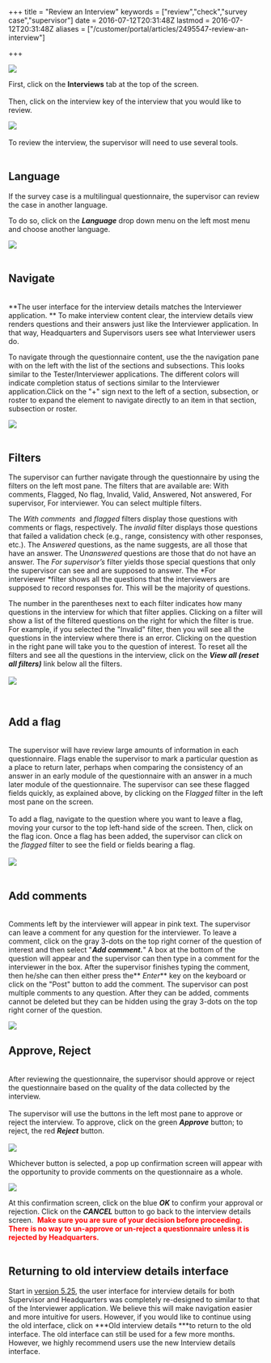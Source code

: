 +++
title = "Review an Interview"
keywords = ["review","check","survey case","supervisor"]
date = 2016-07-12T20:31:48Z
lastmod = 2016-07-12T20:31:48Z
aliases = ["/customer/portal/articles/2495547-review-an-interview"]

+++

![](/images/772963.png)  
  
First, click on the **Interviews** tab at the top of the screen.  
   
Then, click on the interview key of the interview that you would like to
review.  
  
![](/images/772962.png)   
  
To review the interview, the supervisor will need to use several
tools.  
 

Language
--------

If the survey case is a multilingual questionnaire, the supervisor can
review the case in another language.  
  
To do so, click on the ***Language*** drop down menu on the left most
menu and choose another language.   
  
![](/images/841228.png)  
 

Navigate
--------

   
**The user interface for the interview details matches the Interviewer
application. ** To make interview content clear, the interview details
view renders questions and their answers just like the Interviewer
application. In that way, Headquarters and Supervisors users see what
Interviewer users do.   
  
To navigate through the questionnaire content, use the the navigation
pane with on the left with the list of the sections and subsections.
This looks similar to the Tester/Interviewer applications. The different
colors will indicate completion status of sections similar to the
Interviewer application.Click on the "+" sign next to the left of a
section, subsection, or roster to expand the element to navigate
directly to an item in that section, subsection or roster.   
  
  
![](/images/841231.png)  
   
  

Filters
-------

The supervisor can further navigate through the questionnaire by using
the filters on the left most pane. The filters that are available are:
With comments, Flagged, No flag, Invalid, Valid, Answered, Not answered,
For supervisor, For interviewer. You can select multiple filters.  
  
The *With comments*  and *flagged* filters display those questions with
comments or flags, respectively. The *invalid* filter displays those
questions that failed a validation check (e.g., range, consistency with
other responses, etc.). The A*nswered* questions, as the name suggests,
are all those that have an answer. The U*nanswered* questions are those
that do not have an answer. The *For supervisor’s* filter yields those
special questions that only the supervisor can see and are supposed to
answer. The *For interviewer *filter shows all the questions that the
interviewers are supposed to record responses for. This will be the
majority of questions.  
  
The number in the parentheses next to each filter indicates how many
questions in the interview for which that filter applies. Clicking on a
filter will show a list of the filtered questions on the right for which
the filter is true. For example, if you selected the "Invalid" filter,
then you will see all the questions in the interview where there is an
error. Clicking on the question in the right pane will take you to the
question of interest. To reset all the filters and see all the questions
in the interview, click on the ***View all (reset all filters)***
link below all the filters.  
   
![](/images/841240.png)  
  
  
 

Add a flag
----------

   
The supervisor will have review large amounts of information in each
questionnaire. Flags enable the supervisor to mark a particular question
as a place to return later, perhaps when comparing the consistency of an
answer in an early module of the questionnaire with an answer in a much
later module of the questionnaire. The supervisor can see these flagged
fields quickly, as explained above, by clicking on the F*lagged* filter
in the left most pane on the screen.  
   
To add a flag, navigate to the question where you want to leave a flag,
moving your cursor to the top left-hand side of the screen. Then, click
on the flag icon. Once a flag has been added, the supervisor can click
on the *flagged* filter to see the field or fields bearing a flag.  
   
![](/images/841243.png)  
 

Add comments
------------

   
Comments left by the interviewer will appear in pink text. The
supervisor can leave a comment for any question for the interviewer. To
leave a comment, click on the gray 3-dots on the top right corner of the
question of interest and then select "***Add comment.***" A box at the
bottom of the question will appear and the supervisor can then type in a
comment for the interviewer in the box. After the supervisor finishes
typing the comment, then he/she can then either press the** *Enter***
key on the keyboard or click on the "Post" button to add the comment.
The supervisor can post multiple comments to any question. After they
can be added, comments cannot be deleted but they can be hidden using
the gray 3-dots on the top right corner of the question.  
  
![](/images/841247.png)

Approve, Reject
---------------

   
After reviewing the questionnaire, the supervisor should approve or
reject the questionnaire based on the quality of the data collected by
the interview.  
   
The supervisor will use the buttons in the left most pane to approve or
reject the interview. To approve, click on the green ***Approve***
button; to reject, the red ***Reject*** button.  
   
![](/images/841248.png)  
  
Whichever button is selected, a pop up confirmation screen will appear
with the opportunity to provide comments on the questionnaire as a
whole.  
  
![](/images/841249.png)  
  
At this confirmation screen, click on the blue ***OK*** to confirm your
approval or rejection. Click on the ***CANCEL*** button to go back to
the interview details screen.  <span style="color:#FF0000;">**Make sure
you are sure of your decision before proceeding. There is no way to
<span class="underline">un-approve</span> or <span
class="underline">un-reject</span> a questionnaire unless it is rejected
by Headquarters.**</span>  
 

Returning to old interview details interface
--------------------------------------------

  
Start in [version
5.25](http://support.mysurvey.solutions/customer/en/portal/articles/2908701-version-5-25?b_id=12728),
the user interface for interview details for both Supervisor and
Headquarters was completely re-designed to similar to that of the
Interviewer application. We believe this will make navigation easier and
more intuitive for users. However, if you would like to continue using
the old interface, click on ***Old interview details ***to return to the
old interface. The old interface can still be used for a few more
months. However, we highly recommend users use the new Interview details
interface.
